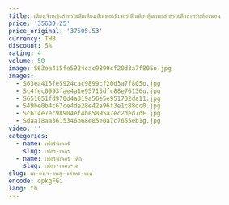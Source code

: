 ```yaml
---
title: เตียงเจ้าหญิงสำหรับเด็กเตียงเด็กเฟอร์นิเจอร์เด็กเตียงหุ้มเบาะสำหรับเด็กสำหรับห้องนอน
price: '35630.25'
price_original: '37505.53'
currency: THB
discount: 5%
rating: 4
volume: 50
image: S63ea415fe5924cac9899cf20d3a7f805o.jpg
images:
  - S63ea415fe5924cac9899cf20d3a7f805o.jpg
  - Sc4fec0993fae4a1e95713dfc88e76136u.jpg
  - S651051fd970d4a019a56e5e951702da11.jpg
  - S49be0b4c67ce4de28e42a96f3e1c88dc0.jpg
  - Sc614e7ec98904ef4be5895a7ec2ded7dE.jpg
  - Sdaa18aa3615346b68e05e0a7c7655eb1g.jpg
video: ''
categories:
  - name: เฟอร์นิเจอร์
    slug: เฟอร-เจอร
  - name: เฟอร์นิเจอร์ เด็ก
    slug: เฟอร-เจอร-เด
slug: เต-ยงเจ-าหญ-งสำหร-บเด
encode: opkgFGi
lang: th
---
```

  